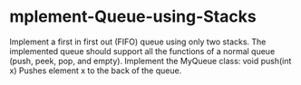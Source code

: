# mplement-Queue-using-Stacks
Implement a first in first out (FIFO) queue using only two stacks. The implemented queue should support all the functions of a normal queue (push, peek, pop, and empty).  Implement the MyQueue class:  void push(int x) Pushes element x to the back of the queue. 
